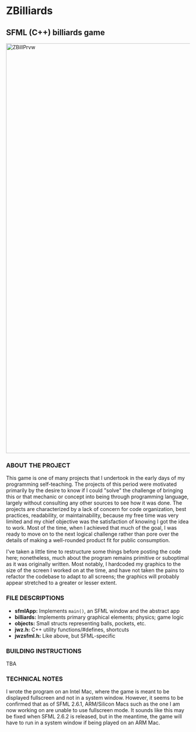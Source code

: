 # ZBilliards

## SFML (C++) billiards game

<img width="1119" alt="ZBillPrvw" src="https://github.com/user-attachments/assets/6ce7a902-e4e3-4e45-8f22-3744094a3869">

### ABOUT THE PROJECT
This game is one of many projects that I undertook in the early days of my programming self-teaching. The projects of this period were motivated primarily by the desire to know if I could "solve" the challenge of bringing this or that mechanic or concept into being through programming language, largely without consulting any other sources to see how it was done. The projects are characterized by a lack of concern for code organization, best practices, readability, or maintainability, because my free time was very limited and my chief objective was the satisfaction of knowing I got the idea to work. Most of the time, when I achieved that much of the goal, I was ready to move on to the next logical challenge rather than pore over the details of making a well-rounded product fit for public consumption. 
  
I've taken a little time to restructure some things before posting the code here; nonetheless, much about the program remains primitive or suboptimal as it was originally written. Most notably, I hardcoded my graphics to the size of the screen I worked on at the time, and have not taken the pains to refactor the codebase to adapt to all screens; the graphics will probably appear stretched to a greater or lesser extent. 

### FILE DESCRIPTIONS
* **sfmlApp:**  Implements `main()`, an SFML window and the abstract app
* **billiards:**  Implements primary graphical elements; physics; game logic
* **objects:**  Small structs representing balls, pockets, etc.
* **jwz.h:**  C++ utility functions/#defines, shortcuts
* **jwzsfml.h:**  Like above, but SFML-specific

### BUILDING INSTRUCTIONS
TBA

### TECHNICAL NOTES
I wrote the program on an Intel Mac, where the game is meant to be displayed fullscreen and not in a system window. However, it seems to be confirmed that as of SFML 2.6.1, ARM/Silicon Macs such as the one I am now working on are unable to use fullscreen mode. It sounds like this may be fixed when SFML 2.6.2 is released, but in the meantime, the game will have to run in a system window if being played on an ARM Mac. 
